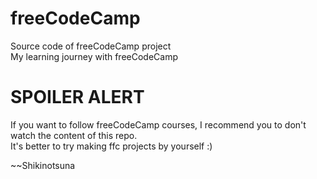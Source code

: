 # freeCodeCamp
Source code of freeCodeCamp project <br>
My learning journey with freeCodeCamp

# SPOILER ALERT
If you want to follow freeCodeCamp courses, I recommend you to don't watch the content of this repo. <br>
It's better to try making ffc projects by yourself :)

~~Shikinotsuna
